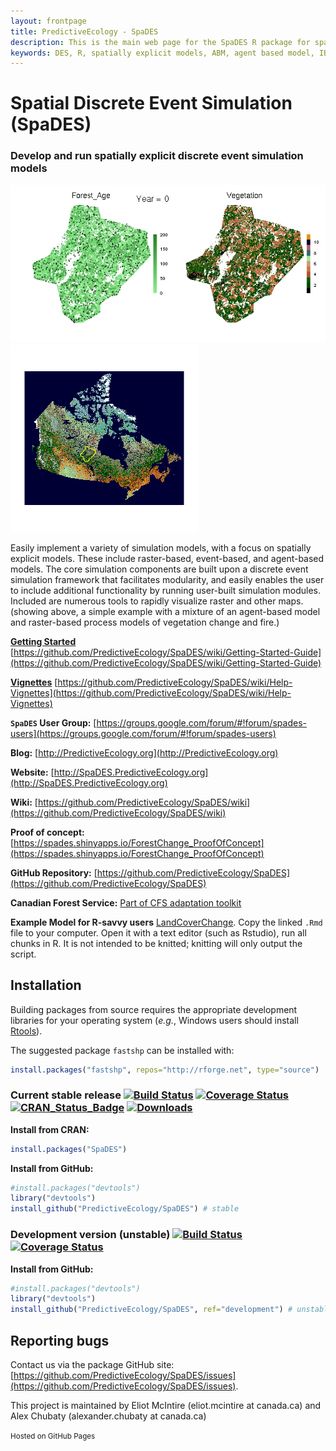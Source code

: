 ```yaml
---
layout: frontpage
title: PredictiveEcology - SpaDES
description: This is the main web page for the SpaDES R package for spatial discrete event simulation.
keywords: DES, R, spatially explicit models, ABM, agent based model, IBM, individual based model, landscape ecology, ecological forecasting
---
```


<head>
    <meta charset="utf-8">
    <meta http-equiv="X-UA-Compatible" content="chrome=1">
    <link rel="stylesheet" href="stylesheets/styles.css">
    <link rel="stylesheet" href="stylesheets/pygment_trac.css">
    <meta name="viewport" content="width=device-width, initial-scale=1, user-scalable=no">
</head>

# Spatial Discrete Event Simulation (SpaDES)

### Develop and run spatially explicit discrete event simulation models

![](MapsSmall.gif) ![](lcc05.png)

Easily implement a variety of simulation models, with a focus on spatially explicit models. These include raster-based, event-based, and agent-based models.
The core simulation components are built upon a discrete event simulation framework that facilitates modularity, and easily enables the user to include additional functionality by running user-built simulation modules. 
Included are numerous tools to rapidly visualize raster and other maps.
(showing above, a simple example with a mixture of an agent-based model and raster-based process models of vegetation change and fire.)

[**Getting Started**](https://github.com/PredictiveEcology/SpaDES/wiki/Getting-Started-Guide) [https://github.com/PredictiveEcology/SpaDES/wiki/Getting-Started-Guide](https://github.com/PredictiveEcology/SpaDES/wiki/Getting-Started-Guide) 


[**Vignettes**](https://github.com/PredictiveEcology/SpaDES/wiki/Help-Vignettes) [https://github.com/PredictiveEcology/SpaDES/wiki/Help-Vignettes](https://github.com/PredictiveEcology/SpaDES/wiki/Help-Vignettes) 

**`SpaDES` User Group:** [https://groups.google.com/forum/#!forum/spades-users](https://groups.google.com/forum/#!forum/spades-users)

**Blog:** [http://PredictiveEcology.org](http://PredictiveEcology.org)

**Website:** [http://SpaDES.PredictiveEcology.org](http://SpaDES.PredictiveEcology.org)

**Wiki:** [https://github.com/PredictiveEcology/SpaDES/wiki](https://github.com/PredictiveEcology/SpaDES/wiki)

**Proof of concept:** [https://spades.shinyapps.io/ForestChange_ProofOfConcept](https://spades.shinyapps.io/ForestChange_ProofOfConcept)

**GitHub Repository:** [https://github.com/PredictiveEcology/SpaDES](https://github.com/PredictiveEcology/SpaDES)

**Canadian Forest Service:** [Part of CFS adaptation toolkit](http://www.nrcan.gc.ca/forests/climate-change/tools-resources/17770)

**Example Model for R-savvy users** [LandCoverChange](https://raw.githubusercontent.com/PredictiveEcology/SpaDES-modules/master/modules/LCC2005/LCC2005.Rmd). Copy the linked `.Rmd` file to your computer. Open it with a text editor (such as Rstudio), run all chunks in R. It is not intended to be knitted; knitting will only output the script. 

## Installation

Building packages from source requires the appropriate development libraries for your operating system (*e.g.*, Windows users should install [Rtools](http://cran.r-project.org/bin/windows/Rtools/)).

The suggested package `fastshp` can be installed with:

```r
install.packages("fastshp", repos="http://rforge.net", type="source")
```


### Current stable release [![Build Status](https://travis-ci.org/PredictiveEcology/SpaDES.svg?branch=master)](https://travis-ci.org/PredictiveEcology/SpaDES) [![Coverage Status](https://coveralls.io/repos/PredictiveEcology/SpaDES/badge.svg?branch=master)](https://coveralls.io/r/PredictiveEcology/SpaDES?branch=master) [![CRAN_Status_Badge](http://www.r-pkg.org/badges/version/SpaDES)](https://cran.r-project.org/package=SpaDES) [![Downloads](http://cranlogs.r-pkg.org/badges/SpaDES)](https://cran.rstudio.com/package=SpaDES)

**Install from CRAN:**

```r
install.packages("SpaDES")
```

**Install from GitHub:**
    
```r
#install.packages("devtools")
library("devtools")
install_github("PredictiveEcology/SpaDES") # stable
```

### Development version (unstable) [![Build Status](https://travis-ci.org/PredictiveEcology/SpaDES.svg?branch=development)](https://travis-ci.org/PredictiveEcology/SpaDES) [![Coverage Status](https://coveralls.io/repos/PredictiveEcology/SpaDES/badge.svg?branch=development)](https://coveralls.io/r/PredictiveEcology/SpaDES?branch=development)

**Install from GitHub:**

```r
#install.packages("devtools")
library("devtools")
install_github("PredictiveEcology/SpaDES", ref="development") # unstable
```


## Reporting bugs

Contact us via the package GitHub site: [https://github.com/PredictiveEcology/SpaDES/issues](https://github.com/PredictiveEcology/SpaDES/issues).

This project is maintained by Eliot McIntire (eliot.mcintire at canada.ca) and Alex Chubaty (alexander.chubaty at canada.ca)

<small>Hosted on GitHub Pages</small>

